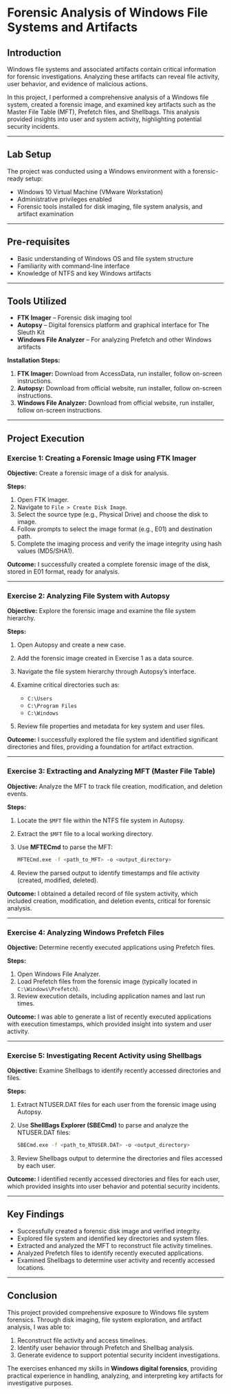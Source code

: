 # Forensic Analysis of Windows File Systems and Artifacts

## Introduction

Windows file systems and associated artifacts contain critical information for forensic investigations. Analyzing these artifacts can reveal file activity, user behavior, and evidence of malicious actions.

In this project, I performed a comprehensive analysis of a Windows file system, created a forensic image, and examined key artifacts such as the Master File Table (MFT), Prefetch files, and Shellbags. This analysis provided insights into user and system activity, highlighting potential security incidents.

---

## Lab Setup

The project was conducted using a Windows environment with a forensic-ready setup:

* Windows 10 Virtual Machine (VMware Workstation)
* Administrative privileges enabled
* Forensic tools installed for disk imaging, file system analysis, and artifact examination

---

## Pre-requisites

* Basic understanding of Windows OS and file system structure
* Familiarity with command-line interface
* Knowledge of NTFS and key Windows artifacts

---

## Tools Utilized

* **FTK Imager** – Forensic disk imaging tool
* **Autopsy** – Digital forensics platform and graphical interface for The Sleuth Kit
* **Windows File Analyzer** – For analyzing Prefetch and other Windows artifacts

**Installation Steps:**

1. **FTK Imager:** Download from AccessData, run installer, follow on-screen instructions.
2. **Autopsy:** Download from official website, run installer, follow on-screen instructions.
3. **Windows File Analyzer:** Download from official website, run installer, follow on-screen instructions.

---

## Project Execution

### Exercise 1: Creating a Forensic Image using FTK Imager

**Objective:** Create a forensic image of a disk for analysis.

**Steps:**

1. Open FTK Imager.
2. Navigate to `File > Create Disk Image`.
3. Select the source type (e.g., Physical Drive) and choose the disk to image.
4. Follow prompts to select the image format (e.g., E01) and destination path.
5. Complete the imaging process and verify the image integrity using hash values (MD5/SHA1).

**Outcome:** I successfully created a complete forensic image of the disk, stored in E01 format, ready for analysis.

---

### Exercise 2: Analyzing File System with Autopsy

**Objective:** Explore the forensic image and examine the file system hierarchy.

**Steps:**

1. Open Autopsy and create a new case.
2. Add the forensic image created in Exercise 1 as a data source.
3. Navigate the file system hierarchy through Autopsy’s interface.
4. Examine critical directories such as:

   * `C:\Users`
   * `C:\Program Files`
   * `C:\Windows`
5. Review file properties and metadata for key system and user files.

**Outcome:** I successfully explored the file system and identified significant directories and files, providing a foundation for artifact extraction.

---

### Exercise 3: Extracting and Analyzing MFT (Master File Table)

**Objective:** Analyze the MFT to track file creation, modification, and deletion events.

**Steps:**

1. Locate the `$MFT` file within the NTFS file system in Autopsy.

2. Extract the `$MFT` file to a local working directory.

3. Use **MFTECmd** to parse the MFT:

   ```bash
   MFTECmd.exe -f <path_to_MFT> -o <output_directory>
   ```

4. Review the parsed output to identify timestamps and file activity (created, modified, deleted).

**Outcome:** I obtained a detailed record of file system activity, which included creation, modification, and deletion events, critical for forensic analysis.

---

### Exercise 4: Analyzing Windows Prefetch Files

**Objective:** Determine recently executed applications using Prefetch files.

**Steps:**

1. Open Windows File Analyzer.
2. Load Prefetch files from the forensic image (typically located in `C:\Windows\Prefetch`).
3. Review execution details, including application names and last run times.

**Outcome:** I was able to generate a list of recently executed applications with execution timestamps, which provided insight into system and user activity.

---

### Exercise 5: Investigating Recent Activity using Shellbags

**Objective:** Examine Shellbags to identify recently accessed directories and files.

**Steps:**

1. Extract NTUSER.DAT files for each user from the forensic image using Autopsy.

2. Use **ShellBags Explorer (SBECmd)** to parse and analyze the NTUSER.DAT files:

   ```bash
   SBECmd.exe -f <path_to_NTUSER.DAT> -o <output_directory>
   ```

3. Review Shellbags output to determine the directories and files accessed by each user.

**Outcome:** I identified recently accessed directories and files for each user, which provided insights into user behavior and potential security incidents.

---

## Key Findings

* Successfully created a forensic disk image and verified integrity.
* Explored file system and identified key directories and system files.
* Extracted and analyzed the MFT to reconstruct file activity timelines.
* Analyzed Prefetch files to identify recently executed applications.
* Examined Shellbags to determine user activity and recently accessed locations.

---

## Conclusion

This project provided comprehensive exposure to Windows file system forensics. Through disk imaging, file system exploration, and artifact analysis, I was able to:

1. Reconstruct file activity and access timelines.
2. Identify user behavior through Prefetch and Shellbag analysis.
3. Generate evidence to support potential security incident investigations.

The exercises enhanced my skills in **Windows digital forensics**, providing practical experience in handling, analyzing, and interpreting key artifacts for investigative purposes.
